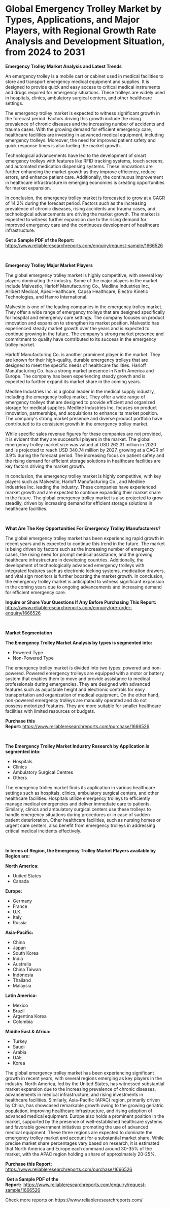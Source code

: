 <p><h1>Global Emergency Trolley Market by Types, Applications, and Major Players, with Regional Growth Rate Analysis and Development Situation, from 2024 to 2031</h1></p><p><strong>Emergency Trolley Market Analysis and Latest Trends</strong></p>
<p><p>An emergency trolley is a mobile cart or cabinet used in medical facilities to store and transport emergency medical equipment and supplies. It is designed to provide quick and easy access to critical medical instruments and drugs required for emergency situations. These trolleys are widely used in hospitals, clinics, ambulatory surgical centers, and other healthcare settings.</p><p>The emergency trolley market is expected to witness significant growth in the forecast period. Factors driving this growth include the rising prevalence of chronic diseases and the increasing number of accidents and trauma cases. With the growing demand for efficient emergency care, healthcare facilities are investing in advanced medical equipment, including emergency trolleys. Moreover, the need for improved patient safety and quick response times is also fueling the market growth.</p><p>Technological advancements have led to the development of smart emergency trolleys with features like RFID tracking systems, touch screens, and automated medication dispensing systems. These innovations are further enhancing the market growth as they improve efficiency, reduce errors, and enhance patient care. Additionally, the continuous improvement in healthcare infrastructure in emerging economies is creating opportunities for market expansion.</p><p>In conclusion, the emergency trolley market is forecasted to grow at a CAGR of 14.2% during the forecast period. Factors such as the increasing prevalence of chronic diseases, rising accidents and trauma cases, and technological advancements are driving the market growth. The market is expected to witness further expansion due to the rising demand for improved emergency care and the continuous development of healthcare infrastructure.</p></p>
<p><strong>Get a Sample PDF of the Report:&nbsp;</strong> <a href="https://www.reliableresearchreports.com/enquiry/request-sample/1666526">https://www.reliableresearchreports.com/enquiry/request-sample/1666526</a></p>
<p>&nbsp;</p>
<p><strong>Emergency Trolley Major Market Players</strong></p>
<p><p>The global emergency trolley market is highly competitive, with several key players dominating the industry. Some of the major players in the market include Malvestio, Harloff Manufacturing Co., Medline Industries Inc., Allibert Medical, Apex Healthcare, Capsa Healthcare, Electro Kinetic Technologies, and Hamro International.</p><p>Malvestio is one of the leading companies in the emergency trolley market. They offer a wide range of emergency trolleys that are designed specifically for hospital and emergency care settings. The company focuses on product innovation and expansion to strengthen its market position. Malvestio has experienced steady market growth over the years and is expected to continue growing in the future. The company's strong market presence and commitment to quality have contributed to its success in the emergency trolley market.</p><p>Harloff Manufacturing Co. is another prominent player in the market. They are known for their high-quality, durable emergency trolleys that are designed to meet the specific needs of healthcare facilities. Harloff Manufacturing Co. has a strong market presence in North America and Europe. The company has been experiencing steady growth and is expected to further expand its market share in the coming years.</p><p>Medline Industries Inc. is a global leader in the medical supply industry, including the emergency trolley market. They offer a wide range of emergency trolleys that are designed to provide efficient and organized storage for medical supplies. Medline Industries Inc. focuses on product innovation, partnerships, and acquisitions to enhance its market position. The company's strong market presence and diverse product portfolio have contributed to its consistent growth in the emergency trolley market.</p><p>While specific sales revenue figures for these companies are not provided, it is evident that they are successful players in the market. The global emergency trolley market size was valued at USD 262.31 million in 2020 and is projected to reach USD 340.74 million by 2027, growing at a CAGR of 3.9% during the forecast period. The increasing focus on patient safety and the rising demand for efficient storage solutions in healthcare facilities are key factors driving the market growth.</p><p>In conclusion, the emergency trolley market is highly competitive, with key players such as Malvestio, Harloff Manufacturing Co., and Medline Industries Inc. leading the industry. These companies have experienced market growth and are expected to continue expanding their market share in the future. The global emergency trolley market is also projected to grow steadily, driven by increasing demand for efficient storage solutions in healthcare facilities.</p></p>
<p>&nbsp;</p>
<p><strong>What Are The Key Opportunities For Emergency Trolley Manufacturers?</strong></p>
<p><p>The global emergency trolley market has been experiencing rapid growth in recent years and is expected to continue this trend in the future. The market is being driven by factors such as the increasing number of emergency cases, the rising need for prompt medical assistance, and the growing healthcare infrastructure in developing countries. Additionally, the development of technologically advanced emergency trolleys with integrated features such as electronic locking systems, medication drawers, and vital sign monitors is further boosting the market growth. In conclusion, the emergency trolley market is anticipated to witness significant expansion in the coming years due to ongoing advancements and increasing demand for efficient emergency care.</p></p>
<p><strong>Inquire or Share Your Questions If Any Before Purchasing This Report:</strong> <a href="https://www.reliableresearchreports.com/enquiry/pre-order-enquiry/1666526">https://www.reliableresearchreports.com/enquiry/pre-order-enquiry/1666526</a></p>
<p>&nbsp;</p>
<p><strong>Market Segmentation</strong></p>
<p><strong>The Emergency Trolley Market Analysis by types is segmented into:</strong></p>
<p><ul><li>Powered Type</li><li>Non-Powered Type</li></ul></p>
<p><p>The emergency trolley market is divided into two types: powered and non-powered. Powered emergency trolleys are equipped with a motor or battery system that enables them to move and provide assistance to medical professionals during emergencies. They are designed with advanced features such as adjustable height and electronic controls for easy transportation and organization of medical equipment. On the other hand, non-powered emergency trolleys are manually operated and do not possess motorized features. They are more suitable for smaller healthcare facilities with limited resources or budgets.</p></p>
<p><strong>Purchase this Report:&nbsp;</strong><a href="https://www.reliableresearchreports.com/purchase/1666526">https://www.reliableresearchreports.com/purchase/1666526</a></p>
<p>&nbsp;</p>
<p><strong>The Emergency Trolley Market Industry Research by Application is segmented into:</strong></p>
<p><ul><li>Hospitals</li><li>Clinics</li><li>Ambulatory Surgical Centres</li><li>Others</li></ul></p>
<p><p>The emergency trolley market finds its application in various healthcare settings such as hospitals, clinics, ambulatory surgical centers, and other healthcare facilities. Hospitals utilize emergency trolleys to efficiently manage medical emergencies and deliver immediate care to patients. Similarly, clinics and ambulatory surgical centers use these trolleys to handle emergency situations during procedures or in case of sudden patient deterioration. Other healthcare facilities, such as nursing homes or urgent care centers, also benefit from emergency trolleys in addressing critical medical incidents effectively.</p></p>
<p>&nbsp;</p>
<p><strong>In terms of Region, the Emergency Trolley Market Players available by Region are:</strong></p>
<p>
    <p> <strong> North America: </strong>
        <ul>
            <li>United States</li>
            <li>Canada</li>
        </ul>
        </p> 
    <p> <strong> Europe: </strong>
        <ul>
            <li>Germany</li>
            <li>France</li>
            <li>U.K.</li>
            <li>Italy</li>
            <li>Russia</li>
        </ul>
        </p> 
    <p> <strong> Asia-Pacific: </strong>
        <ul>
            <li>China</li>
            <li>Japan</li>
            <li>South Korea</li>
            <li>India</li>
            <li>Australia</li>
            <li>China Taiwan</li>
            <li>Indonesia</li>
            <li>Thailand</li>
            <li>Malaysia</li>
        </ul>
        </p> 
    <p> <strong> Latin America: </strong>
        <ul>
            <li>Mexico</li>
            <li>Brazil</li>
            <li>Argentina Korea</li>
            <li>Colombia</li>
        </ul>
        </p> 
    <p> <strong> Middle East & Africa: </strong>
        <ul>
            <li>Turkey</li>
            <li>Saudi</li>
            <li>Arabia</li>
            <li>UAE</li>
            <li>Korea</li>
        </ul>
    </p>
    </p>
<p><p>The global emergency trolley market has been experiencing significant growth in recent years, with several regions emerging as key players in the industry. North America, led by the United States, has witnessed substantial market expansion due to the increasing prevalence of chronic diseases, advancements in medical infrastructure, and rising investments in healthcare facilities. Similarly, Asia-Pacific (APAC) region, primarily driven by China, has showcased remarkable growth owing to the growing geriatric population, improving healthcare infrastructure, and rising adoption of advanced medical equipment. Europe also holds a prominent position in the market, supported by the presence of well-established healthcare systems and favorable government initiatives promoting the use of advanced medical equipment. These three regions are expected to dominate the emergency trolley market and account for a substantial market share. While precise market share percentages vary based on research, it is estimated that North America and Europe each command around 30-35% of the market, with the APAC region holding a share of approximately 20-25%.</p></p>
<p><strong>Purchase this Report: </strong><a href="https://www.reliableresearchreports.com/purchase/1666526">https://www.reliableresearchreports.com/purchase/1666526</a></p>
<p>&nbsp;<strong>Get a Sample PDF of the Report:&nbsp;&nbsp;</strong><a href="https://www.reliableresearchreports.com/enquiry/request-sample/1666526">https://www.reliableresearchreports.com/enquiry/request-sample/1666526</a></p>
<p><strong></strong></p>
<p>Check more reports on https://www.reliableresearchreports.com/</p>